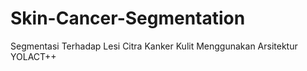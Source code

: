 # Skin-Cancer-Segmentation
Segmentasi Terhadap Lesi Citra Kanker Kulit Menggunakan Arsitektur YOLACT++
